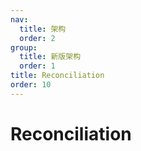 ```yaml
---
nav:
  title: 架构
  order: 2
group:
  title: 新版架构
  order: 1
title: Reconciliation
order: 10
---
```


# Reconciliation
